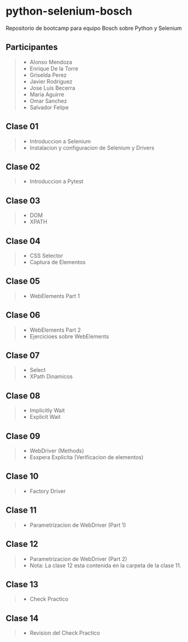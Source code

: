 # python-selenium-bosch
Repositorio de bootcamp para equipo Bosch sobre Python y Selenium

## Participantes 
> - Alonso Mendoza
> - Enrique De la Torre
> - Griselda Perez
> - Javier Rodriguez
> - Jose Luis Becerra
> - Maria Aguirre
> - Omar Sanchez
> - Salvador Felipe


## Clase 01
> - Introduccion a Selenium
> - Instalacion y configuracion de Selenium y Drivers

## Clase 02
> - Introduccion a Pytest

## Clase 03
> - DOM
> - XPATH

## Clase 04
> - CSS Selector
> - Captura de Elementos

## Clase 05
> - WebElements Part 1

## Clase 06
> - WebElements Part 2
> - Ejercicioes sobre WebElements

## Clase 07
> - Select
> - XPath Dinamicos

## Clase 08
> - Implicitly Wait
> - Explicit Wait

## Clase 09
> - WebDriver (Methods)
> - Esxpera Explicita (Verificacion de elementos)

## Clase 10
> - Factory Driver

## Clase 11
> - Parametrizacion de WebDriver (Part 1)

## Clase 12
> - Parametrizacion de WebDriver (Part 2)
> - Nota: La clase 12 esta contenida en la carpeta de la clase 11.

## Clase 13
> - Check Practico

## Clase 14
> - Revision del Check Practico